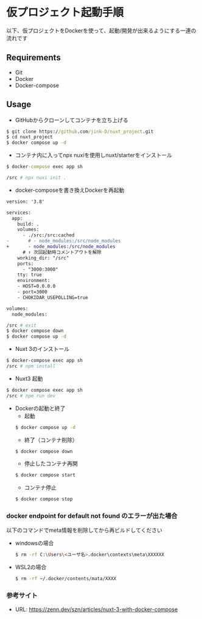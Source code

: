 # 仮プロジェクト起動手順

以下、仮プロジェクトをDockerを使って、起動/開発が出来るようにする一連の流れです

## Requirements

- Git
- Docker
- Docker-compose

## Usage

- GitHubからクローンしてコンテナを立ち上げる

```cmd
$ git clone https://github.com/jink-D/nuxt_project.git
$ cd nuxt_project
$ docker compose up -d
```

- コンテナ内に入ってnpx nuxiを使用しnuxt/starterをインストール

```cmd
$ docker-compose exec app sh
```

```sh
/src # npx nuxi init .
```

- docker-composeを書き換えDockerを再起動

```diff
version: '3.8'

services:
  app:
    build: .
    volumes:
      - ./src:/src:cached
-       # - node_modules:/src/node_modules
+       - node_modules:/src/node_modules
      # ↑ 次回起動時コメントアウトを解除
    working_dir: "/src"
    ports:
      - "3000:3000"
    tty: true
    environment:
    - HOST=0.0.0.0
    - port=3000
    - CHOKIDAR_USEPOLLING=true

volumes:
  node_modules:
```

```sh
/src # exit
$ docker compose down 
$ docker compose up -d
```

- Nuxt 3のインストール

```sh
$ docker-compose exec app sh
/src # npm install
```

- Nuxt3 起動
```sh
$ docker compose exec app sh
/src # npm run dev
```

- Dockerの起動と終了
    - 起動
    ```cmd
    $ docker compose up -d
    ```
    - 終了（コンテナ削除）
    ```cmd
    $ docker compose down
    ```
    - 停止したコンテナ再開
    ```cmd
    $ docker compose start
    ```
    - コンテナ停止
    ```cmd
    $ docker compose stop
    ```

### docker endpoint for default not found のエラーが出た場合
以下のコマンドでmeta情報を削除してから再ビルドしてください
  - windowsの場合
    ```sh
    $ rm -rf C:\Users\<ユーザ名>.docker\contexts\meta\XXXXXX
    ```
  - WSL2の場合
    ```sh
    $ rm -rf ~/.docker/contents/mata/XXXX
    ```

### 参考サイト
- URL: <https://zenn.dev/szn/articles/nuxt-3-with-docker-compose>